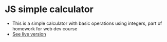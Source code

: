 # JS simple calculator

* This is a simple calculator with basic operations using integers, part of homework for web dev course
* [See live version](https://rawgit.com/iris-anghel/simple-calculator/master/index.html)